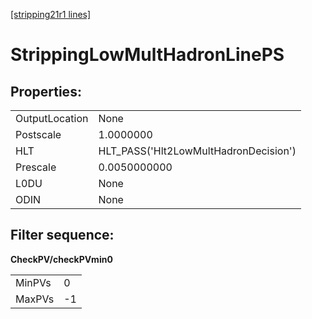 [[stripping21r1 lines]](./stripping21r1-index)

# StrippingLowMultHadronLinePS

## Properties:

|                |                                       |
|----------------|---------------------------------------|
| OutputLocation | None                                  |
| Postscale      | 1.0000000                             |
| HLT            | HLT_PASS('Hlt2LowMultHadronDecision') |
| Prescale       | 0.0050000000                          |
| L0DU           | None                                  |
| ODIN           | None                                  |

## Filter sequence:

**CheckPV/checkPVmin0**

|        |     |
|--------|-----|
| MinPVs | 0   |
| MaxPVs | -1  |
